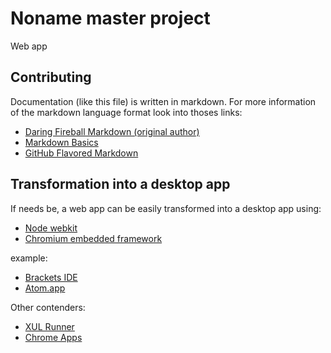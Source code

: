 Noname master project
=====================

Web app


Contributing
------------

Documentation (like this file) is written in markdown. For more information of
the markdown language format look into thoses links:

- [Daring Fireball Markdown (original author)](http://daringfireball.net/projects/markdown/)
- [Markdown Basics](https://help.github.com/articles/markdown-basics)
- [GitHub Flavored Markdown](https://help.github.com/articles/github-flavored-markdown)


Transformation into a desktop app
---------------------------------

If needs be, a web app can be easily transformed into a desktop app using:

- [Node webkit](https://github.com/rogerwang/node-webkit)
- [Chromium embedded framework](https://code.google.com/p/chromiumembedded/)


example:

- [Brackets IDE](https://github.com/adobe/brackets)
- [Atom.app](https://atom.io/)

Other contenders:

- [XUL Runner](https://developer.mozilla.org/en-US/docs/Getting_started_with_XULRunner)
- [Chrome Apps](http://developer.chrome.com/apps/about_apps)
